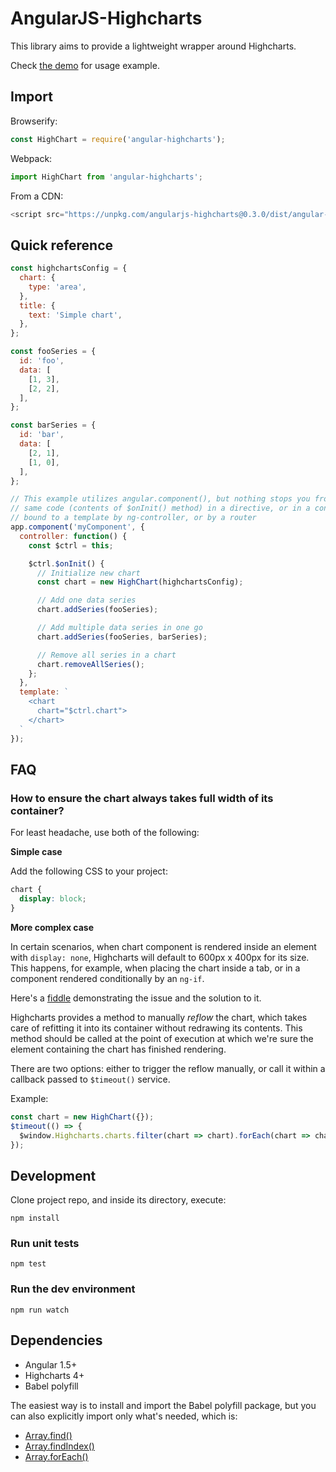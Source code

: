 # AngularJS-Highcharts

This library aims to provide a lightweight wrapper around Highcharts.

Check [the demo](demo/usage-demo.component.js) for usage example.


## Import

Browserify:

```javascript
const HighChart = require('angular-highcharts');
```

Webpack:

```javascript
import HighChart from 'angular-highcharts';
```

From a CDN:
```javascript
<script src="https://unpkg.com/angularjs-highcharts@0.3.0/dist/angular-highcharts.js"></script>
```

## Quick reference

```javascript
const highchartsConfig = {
  chart: {
    type: 'area',
  },
  title: {
    text: 'Simple chart',
  },
};

const fooSeries = {
  id: 'foo',
  data: [
    [1, 3],
    [2, 2],
  ],
};

const barSeries = {
  id: 'bar',
  data: [
    [2, 1],
    [1, 0],
  ],
};

// This example utilizes angular.component(), but nothing stops you from using the
// same code (contents of $onInit() method) in a directive, or in a controller
// bound to a template by ng-controller, or by a router
app.component('myComponent', {
  controller: function() {
    const $ctrl = this;

    $ctrl.$onInit() {
      // Initialize new chart
      const chart = new HighChart(highchartsConfig);

      // Add one data series
      chart.addSeries(fooSeries);

      // Add multiple data series in one go
      chart.addSeries(fooSeries, barSeries);

      // Remove all series in a chart
      chart.removeAllSeries();
    };
  },
  template: `
    <chart
      chart="$ctrl.chart">
    </chart>
  `
});
```

## FAQ

### How to ensure the chart always takes full width of its container?

For least headache, use both of the following:

**Simple case**

Add the following CSS to your project:
```css
chart {
  display: block;
}
```

**More complex case**

In certain scenarios, when chart component is rendered inside an element with `display: none`, Highcharts will default to 600px x 400px for its size. This happens, for example, when placing the chart inside a tab, or in a component rendered conditionally by an `ng-if`.

Here's a [fiddle](http://jsfiddle.net/maciejgurban/emLLmofu/) demonstrating the issue and the solution to it.

Highcharts provides a method to manually _reflow_ the chart, which takes care of refitting it into its container without redrawing its contents. This method should be called at the point of execution at which we're sure the element containing the chart has finished rendering.

There are two options: either to trigger the reflow manually, or call it within a callback passed to `$timeout()` service.

Example:
```javascript
const chart = new HighChart({});
$timeout(() => {
  $window.Highcharts.charts.filter(chart => chart).forEach(chart => chart.reflow());
});
```

## Development
Clone project repo, and inside its directory, execute:
```
npm install
```

### Run unit tests
```
npm test
```

### Run the dev environment
```
npm run watch
```

## Dependencies
+ Angular 1.5+
+ Highcharts 4+
+ Babel polyfill

The easiest way is to install and import the Babel polyfill package, but you can also explicitly import only what's needed, which is:
+ [Array.find()](https://github.com/zloirock/core-js/blob/v2.4.1/modules/es6.array.find.js)
+ [Array.findIndex()](https://github.com/zloirock/core-js/blob/v2.4.1/modules/es6.array.find-index.js)
+ [Array.forEach()](https://github.com/zloirock/core-js/blob/v2.4.1/modules/es6.array.for-each.js)
